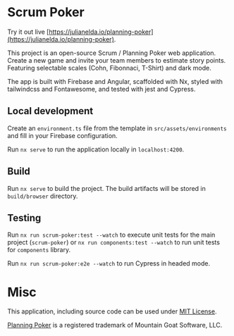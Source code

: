 # Scrum Poker

Try it out live [https://julianelda.io/planning-poker](https://julianelda.io/planning-poker).

This project is an open-source Scrum / Planning Poker web application. Create a new game and invite your team members to estimate story points. Featuring selectable scales (Cohn, Fibonnaci, T-Shirt) and dark mode.

The app is built with Firebase and Angular, scaffolded with Nx, styled with tailwindcss and Fontawesome, and tested with jest and Cypress.

## Local development

Create an `environment.ts` file from the template in `src/assets/environments` and fill in your Firebase configuration.

Run `nx serve` to run the application locally in `localhost:4200`.

## Build

Run `nx serve` to build the project. The build artifacts will be stored in `build/browser` directory.

## Testing

Run `nx run scrum-poker:test --watch` to execute unit tests for the main project (`scrum-poker`) or `nx run components:test --watch` to run unit tests for `components` library.

Run `nx run scrum-poker:e2e --watch` to run Cypress in headed mode.

# Misc

This application, including source code can be used under [MIT License](LICENSE).

[Planning Poker](https://www.mountaingoatsoftware.com/agile/planning-poker/license) is a registered trademark of Mountain Goat Software, LLC.
